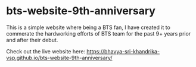 # bts-website-9th-anniversary
This is a simple website where being a BTS fan, I have created it to commerate the hardworking efforts of BTS team for the past 9+ years prior and after their debut.

Check out the live website here: https://bhavya-sri-khandrika-vsp.github.io/bts-website-9th-anniversary/
